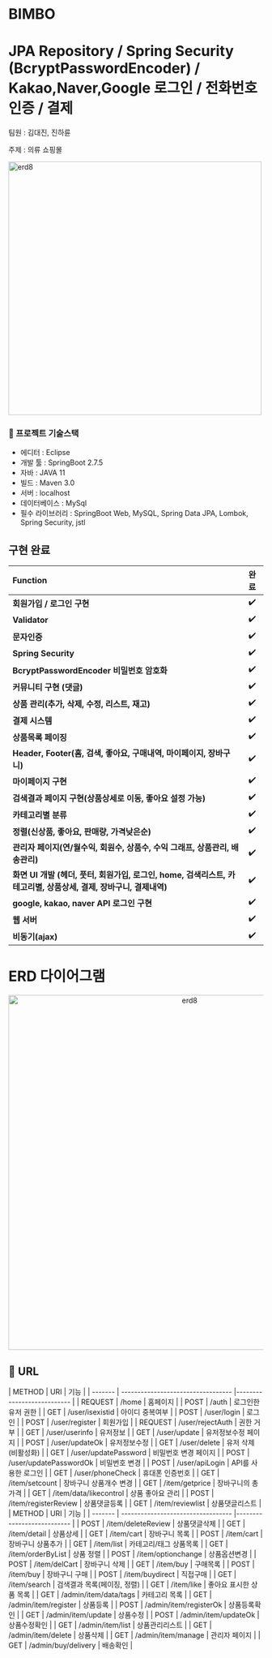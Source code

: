 # BIMBO
# JPA Repository / Spring Security (BcryptPasswordEncoder) / Kakao,Naver,Google 로그인 / 전화번호 인증 / 결제

팀원 : 김대진, 진하륜

주제 : 의류 쇼핑몰

<p align="">
<img width="500" alt="erd8" src="https://user-images.githubusercontent.com/51112376/227442484-890a00ba-e459-4e24-a54c-387a2e733453.png">

### 📌 프로젝트 기술스택
- 에디터 : Eclipse
- 개발 툴 : SpringBoot 2.7.5
- 자바 : JAVA 11
- 빌드 : Maven 3.0
- 서버 : localhost
- 데이터베이스 : MySql
- 필수 라이브러리 : SpringBoot Web, MySQL, Spring Data JPA, Lombok, Spring Security, jstl

## 구현 완료
**Function** | **완료** | 
:------------ | :-------------|  
**회원가입 / 로그인 구현** | :heavy_check_mark: | 
**Validator** | :heavy_check_mark: | 
**문자인증** | :heavy_check_mark: |  
**Spring Security** | :heavy_check_mark: |  
**BcryptPasswordEncoder 비밀번호 암호화** | :heavy_check_mark: |  
**커뮤니티 구현 (댓글)** | :heavy_check_mark: |  
**상품 관리(추가, 삭제, 수정, 리스트, 재고)** | :heavy_check_mark: |  
**결제 시스템** | :heavy_check_mark: | 
**상품목록 페이징** | :heavy_check_mark: | 
**Header, Footer(홈, 검색, 좋아요, 구매내역, 마이페이지, 장바구니)** | :heavy_check_mark: | 
**마이페이지 구현** | :heavy_check_mark: | 
**검색결과 페이지 구현(상품상세로 이동, 좋아요 설정 가능)** | :heavy_check_mark: | 
**카테고리별 분류** | :heavy_check_mark: |
**정렬(신상품, 좋아요, 판매량, 가격낮은순)** | :heavy_check_mark: | 
**관리자 페이지(연/월수익, 회원수, 상품수, 수익 그래프, 상품관리, 배송관리)** | :heavy_check_mark: |
**화면 UI 개발 (헤더, 풋터, 회원가입, 로그인, home, 검색리스트, 카테고리별, 상품상세, 결제, 장바구니, 결제내역)** | :heavy_check_mark: | 
**google, kakao, naver API 로그인 구현** | :heavy_check_mark: |  
**웹 서버** | :heavy_check_mark: |  
**비동기(ajax)** | :heavy_check_mark: |  



# ERD 다이어그램
<p align="center">
<img width="700" alt="erd8" src="https://user-images.githubusercontent.com/51112376/227445709-d60733bf-8cd2-4e08-9fb8-0f6d1d4d5cf4.png">


## 🔽 URL
<span>
| METHOD  | URI                                | 기능 |
| ------- | ---------------------------------- |--------------------------- |
| REQUEST | /home | 홈페이지 | 
| POST    | /auth | 로그인한 유저 권한 | 
| GET     | /user/isexistid | 아이디 중복여부 |
| POST    | /user/login | 로그인 |
| POST    | /user/register | 회원가입 |
| REQUEST | /user/rejectAuth | 권한 거부 |
| GET     | /user/userinfo | 유저정보 |
| GET     | /user/update | 유저정보수정 페이지 |
| POST    | /user/updateOk | 유저정보수정 |
| GET     | /user/delete | 유저 삭제(비활성화) |
| GET     | /user/updatePassword | 비밀번호 변경 페이지 |
| POST    | /user/updatePasswordOk | 비밀번호 변경 |
| POST    | /user/apiLogin | API를 사용한 로그인 |
| GET     | /user/phoneCheck | 휴대폰 인증번호 |
| GET     | /item/setcount | 장바구니 상품개수 변경 |
| GET     | /item/getprice | 장바구니의 총 가격 |
| GET     | /item/data/likecontrol | 상품 좋아요 관리 |
| POST    | /item/registerReview | 상품댓글등록 |
| GET     | /item/reviewlist | 상품댓글리스트 |
  </span>
  <span>
| METHOD  | URI                                | 기능 |
| ------- | ---------------------------------- |--------------------------- |
| POST    | /item/deleteReview | 상품댓글삭제 |
| GET     | /item/detail | 상품상세 |
| GET     | /item/cart | 장바구니 목록 |
| POST    | /item/cart | 장바구니 상품추가 |
| GET     | /item/list | 카테고리/태그 상품목록 |
| GET     | /item/orderByList | 상품 정렬 |
| POST    | /item/optionchange | 상품옵션변경 |
| POST    | /item/delCart | 장바구니 삭제 |
| GET     | /item/buy | 구매목록 |
| POST    | /item/buy | 장바구니 구매 |
| POST    | /item/buydirect | 직접구매 |
| GET     | /item/search | 검색결과 목록(페이징, 정렬) |
| GET     | /item/like | 좋아요 표시한 상품 목록 |
| GET     | /admin/item/data/tags | 카테고리 목록 | 
| GET     | /admin/item/register | 상품등록 | 
| POST    | /admin/item/registerOk | 상품등록확인 | 
| GET     | /admin/item/update | 상품수정 | 
| POST    | /admin/item/updateOk | 상품수정확인 | 
| GET     | /admin/item/list | 상품관리리스트 | 
| GET     | /admin/item/delete | 상품삭제 | 
| GET     | /admin/item/manage | 관리자 페이지 | 
| GET     | /admin/buy/delivery | 배송확인 | 
  </span>


